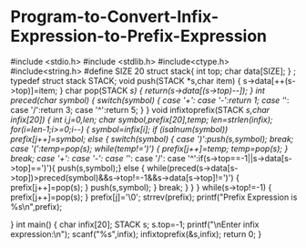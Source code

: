 # Program-to-Convert-Infix-Expression-to-Prefix-Expression
#include <stdio.h>
#include <stdlib.h>
#include<ctype.h>
#include<string.h>
#define SIZE 20
struct stack{
    int top;
    char data[SIZE];
} ;
typedef struct stack STACK;
void push(STACK *s,char item)
{
    s->data[++(s->top)]=item;
}
char pop(STACK *s)
{
    return(s->data[(s->top)--]);
}
int preced(char symbol)
{
    switch(symbol)
    {
    case '+':
    case '-':return 1;
    case '*':
    case '/':return 3;
    case '^':return 5;
    }
}
void infixtoprefix(STACK *s,char infix[20])
{
    int i,j=0,len;
    char symbol,prefix[20],temp;
    len=strlen(infix);
    for(i=len-1;i>=0;i--)
    {
        symbol=infix[i];
        if (isalnum(symbol))
            prefix[j++]=symbol;
        else
        {
            switch(symbol)
            {
                case ')':push(s,symbol);
                         break;
                case '(':temp=pop(s);
                         while(temp!=')')
                         {
                             prefix[j++]=temp;
                             temp=pop(s);
                         }
                         break;
                case '+':
                case '-':
                case '*':
                case '/':
                case '^':if(s->top==-1||s->data[s->top]==')'){
                          push(s,symbol);}
                         else
                         {
                             while(preced(s->data[s->top])>preced(symbol)&&s->top!=-1&&s->data[s->top]!=')')
                             {
                                 prefix[j++]=pop(s);
                             }
                             push(s,symbol);
                         }
                         break;
            }
        }
    }
   while(s->top!=-1)
   {
       prefix[j++]=pop(s);
   }
   prefix[j]='\0';
   strrev(prefix);
   printf("Prefix Expression is %s\n",prefix);

}
int main()
{
    char infix[20];
    STACK s;
    s.top=-1;
    printf("\nEnter infix expression:\n");
    scanf("%s",infix);
    infixtoprefix(&s,infix);
    return 0;
}
